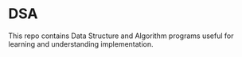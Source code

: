 # DSA

This repo contains Data Structure and Algorithm programs useful for learning and understanding implementation.
